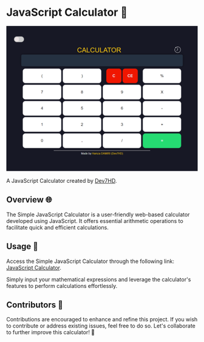 # JavaScript Calculator 🧮

[![Javascript Calculator](images/calculator.png)](https://dev7hd.github.io/JSCalculator/)

A JavaScript Calculator created by [Dev7HD](https://github.com/Dev7HD).

## Overview 🌐

The Simple JavaScript Calculator is a user-friendly web-based calculator developed using JavaScript. It offers essential arithmetic operations to facilitate quick and efficient calculations.

## Usage 🚀

Access the Simple JavaScript Calculator through the following link: [JavaScript Calculator](https://dev7hd.github.io/JSCalculator/).

Simply input your mathematical expressions and leverage the calculator's features to perform calculations effortlessly.

## Contributors 👥

Contributions are encouraged to enhance and refine this project. If you wish to contribute or address existing issues, feel free to do so. Let's collaborate to further improve this calculator! 🤝
